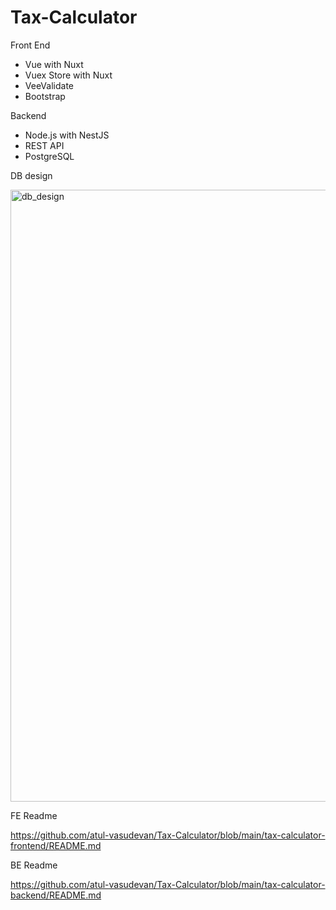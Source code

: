 # Tax-Calculator

Front End
- Vue with Nuxt
- Vuex Store with Nuxt
- VeeValidate
- Bootstrap

Backend
- Node.js with NestJS
- REST API
- PostgreSQL

DB design

<img width="979" alt="db_design" src="https://github.com/atul-vasudevan/Tax-Calculator/assets/49674735/6ce1789e-a264-44f4-b5d4-1e173f29395b">





FE Readme

https://github.com/atul-vasudevan/Tax-Calculator/blob/main/tax-calculator-frontend/README.md

BE Readme

https://github.com/atul-vasudevan/Tax-Calculator/blob/main/tax-calculator-backend/README.md
